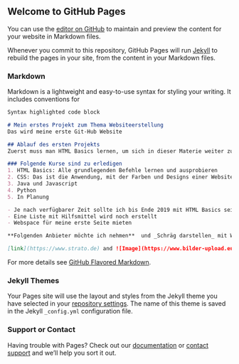 ## Welcome to GitHub Pages

You can use the [editor on GitHub](https://github.com/crypto-aleks/crypto-aleks.github.io/edit/master/index.md) to maintain and preview the content for your website in Markdown files.

Whenever you commit to this repository, GitHub Pages will run [Jekyll](https://jekyllrb.com/) to rebuild the pages in your site, from the content in your Markdown files.

### Markdown

Markdown is a lightweight and easy-to-use syntax for styling your writing. It includes conventions for

```markdown
Syntax highlighted code block

# Mein erstes Projekt zum Thema Websiteerstellung
Das wird meine erste Git-Hub Website

## Ablauf des ersten Projekts
Zuerst muss man HTML Basics lernen, um sich in dieser Materie weiter zu entwickeln

### Folgende Kurse sind zu erledigen
1. HTML Basics: Alle grundlegenden Befehle lernen und ausprobieren
2. CSS: Das ist die Anwendung, mit der Farben und Designs einer Website programmiert werden
3. Java und Javascript
4. Python
5. In Planung

- Je nach verfügbarer Zeit sollte ich bis Ende 2019 mit HTML Basics sein. 
- Eine Liste mit Hilfsmittel wird noch erstellt
- Webspace für meine erste Seite mieten

**Folgenden Anbieter möchte ich nehmen**  und _Schräg darstellen_ mit Wordpress und ```Code``` text einsetzen

[link](https://www.strato.de) and ![Image](https://www.bilder-upload.eu/bild-218b21-1569156145.jpg.html)
```

For more details see [GitHub Flavored Markdown](https://guides.github.com/features/mastering-markdown/).

### Jekyll Themes

Your Pages site will use the layout and styles from the Jekyll theme you have selected in your [repository settings](https://github.com/crypto-aleks/crypto-aleks.github.io/settings). The name of this theme is saved in the Jekyll `_config.yml` configuration file.

### Support or Contact

Having trouble with Pages? Check out our [documentation](https://help.github.com/categories/github-pages-basics/) or [contact support](https://github.com/contact) and we’ll help you sort it out.
